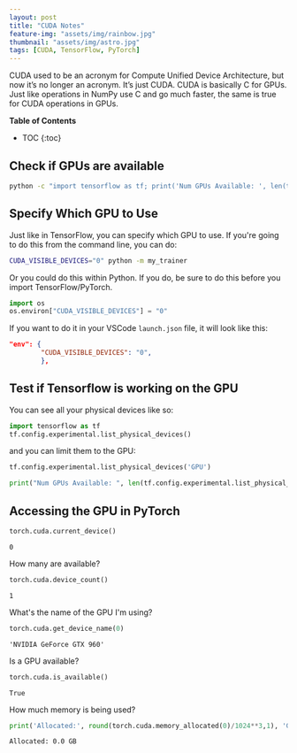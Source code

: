```yaml
---
layout: post
title: "CUDA Notes"
feature-img: "assets/img/rainbow.jpg"
thumbnail: "assets/img/astro.jpg"
tags: [CUDA, TensorFlow, PyTorch]
---
```


CUDA used to be an acronym for Compute Unified Device Architecture, but now it’s no longer an acronym. It’s just CUDA. CUDA is basically C for GPUs. Just like operations in NumPy use C and go much faster, the same is true for CUDA operations in GPUs.

<b>Table of Contents</b>
* TOC
{:toc}

## Check if GPUs are available

```bash
python -c "import tensorflow as tf; print('Num GPUs Available: ', len(tf.config.experimental.list_physical_devices('GPU')))"
```

## Specify Which GPU to Use

Just like in TensorFlow, you can specify which GPU to use. If you're going to do this from the command line, you can do:

```bash
CUDA_VISIBLE_DEVICES="0" python -m my_trainer
```

Or you could do this within Python. If you do, be sure to do this before you import TensorFlow/PyTorch.

```python
import os
os.environ["CUDA_VISIBLE_DEVICES"] = "0"
```

If you want to do it in your VSCode `launch.json` file, it will look like this:
```json
"env": {
        "CUDA_VISIBLE_DEVICES": "0",
        },
```

## Test if Tensorflow is working on the GPU

You can see all your physical devices like so:
``` python
import tensorflow as tf
tf.config.experimental.list_physical_devices()
```
and you can limit them to the GPU:
``` python
tf.config.experimental.list_physical_devices('GPU')
```
``` python
print("Num GPUs Available: ", len(tf.config.experimental.list_physical_devices('GPU')))
```


## Accessing the GPU in PyTorch


```python
torch.cuda.current_device()
```




    0



How many are available?


```python
torch.cuda.device_count()
```




    1



What's the name of the GPU I'm using?


```python
torch.cuda.get_device_name(0)
```




    'NVIDIA GeForce GTX 960'



Is a GPU available?


```python
torch.cuda.is_available()
```




    True



How much memory is being used?


```python
print('Allocated:', round(torch.cuda.memory_allocated(0)/1024**3,1), 'GB')
```

    Allocated: 0.0 GB
    
